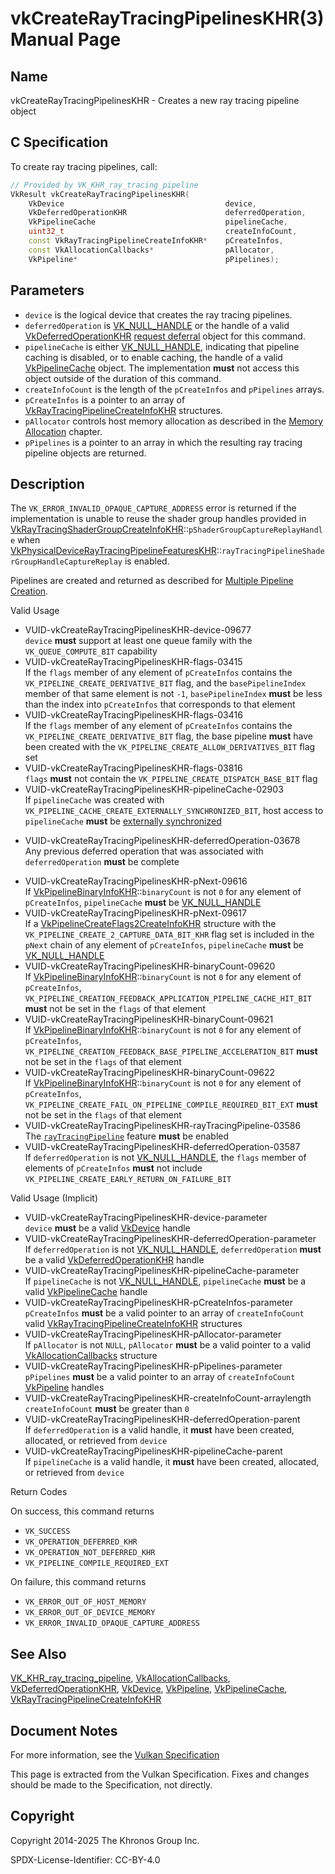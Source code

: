 # vkCreateRayTracingPipelinesKHR(3) Manual Page

## Name

vkCreateRayTracingPipelinesKHR - Creates a new ray tracing pipeline object



## [](#_c_specification)C Specification

To create ray tracing pipelines, call:

```c++
// Provided by VK_KHR_ray_tracing_pipeline
VkResult vkCreateRayTracingPipelinesKHR(
    VkDevice                                    device,
    VkDeferredOperationKHR                      deferredOperation,
    VkPipelineCache                             pipelineCache,
    uint32_t                                    createInfoCount,
    const VkRayTracingPipelineCreateInfoKHR*    pCreateInfos,
    const VkAllocationCallbacks*                pAllocator,
    VkPipeline*                                 pPipelines);
```

## [](#_parameters)Parameters

- `device` is the logical device that creates the ray tracing pipelines.
- `deferredOperation` is [VK\_NULL\_HANDLE](https://registry.khronos.org/vulkan/specs/latest/man/html/VK_NULL_HANDLE.html) or the handle of a valid [VkDeferredOperationKHR](https://registry.khronos.org/vulkan/specs/latest/man/html/VkDeferredOperationKHR.html) [request deferral](https://registry.khronos.org/vulkan/specs/latest/html/vkspec.html#deferred-host-operations-requesting) object for this command.
- `pipelineCache` is either [VK\_NULL\_HANDLE](https://registry.khronos.org/vulkan/specs/latest/man/html/VK_NULL_HANDLE.html), indicating that pipeline caching is disabled, or to enable caching, the handle of a valid [VkPipelineCache](https://registry.khronos.org/vulkan/specs/latest/man/html/VkPipelineCache.html) object. The implementation **must** not access this object outside of the duration of this command.
- `createInfoCount` is the length of the `pCreateInfos` and `pPipelines` arrays.
- `pCreateInfos` is a pointer to an array of [VkRayTracingPipelineCreateInfoKHR](https://registry.khronos.org/vulkan/specs/latest/man/html/VkRayTracingPipelineCreateInfoKHR.html) structures.
- `pAllocator` controls host memory allocation as described in the [Memory Allocation](https://registry.khronos.org/vulkan/specs/latest/html/vkspec.html#memory-allocation) chapter.
- `pPipelines` is a pointer to an array in which the resulting ray tracing pipeline objects are returned.

## [](#_description)Description

The `VK_ERROR_INVALID_OPAQUE_CAPTURE_ADDRESS` error is returned if the implementation is unable to reuse the shader group handles provided in [VkRayTracingShaderGroupCreateInfoKHR](https://registry.khronos.org/vulkan/specs/latest/man/html/VkRayTracingShaderGroupCreateInfoKHR.html)::`pShaderGroupCaptureReplayHandle` when [VkPhysicalDeviceRayTracingPipelineFeaturesKHR](https://registry.khronos.org/vulkan/specs/latest/man/html/VkPhysicalDeviceRayTracingPipelineFeaturesKHR.html)::`rayTracingPipelineShaderGroupHandleCaptureReplay` is enabled.

Pipelines are created and returned as described for [Multiple Pipeline Creation](https://registry.khronos.org/vulkan/specs/latest/html/vkspec.html#pipelines-multiple).

Valid Usage

- [](#VUID-vkCreateRayTracingPipelinesKHR-device-09677)VUID-vkCreateRayTracingPipelinesKHR-device-09677  
  `device` **must** support at least one queue family with the `VK_QUEUE_COMPUTE_BIT` capability
- [](#VUID-vkCreateRayTracingPipelinesKHR-flags-03415)VUID-vkCreateRayTracingPipelinesKHR-flags-03415  
  If the `flags` member of any element of `pCreateInfos` contains the `VK_PIPELINE_CREATE_DERIVATIVE_BIT` flag, and the `basePipelineIndex` member of that same element is not `-1`, `basePipelineIndex` **must** be less than the index into `pCreateInfos` that corresponds to that element
- [](#VUID-vkCreateRayTracingPipelinesKHR-flags-03416)VUID-vkCreateRayTracingPipelinesKHR-flags-03416  
  If the `flags` member of any element of `pCreateInfos` contains the `VK_PIPELINE_CREATE_DERIVATIVE_BIT` flag, the base pipeline **must** have been created with the `VK_PIPELINE_CREATE_ALLOW_DERIVATIVES_BIT` flag set
- [](#VUID-vkCreateRayTracingPipelinesKHR-flags-03816)VUID-vkCreateRayTracingPipelinesKHR-flags-03816  
  `flags` **must** not contain the `VK_PIPELINE_CREATE_DISPATCH_BASE_BIT` flag
- [](#VUID-vkCreateRayTracingPipelinesKHR-pipelineCache-02903)VUID-vkCreateRayTracingPipelinesKHR-pipelineCache-02903  
  If `pipelineCache` was created with `VK_PIPELINE_CACHE_CREATE_EXTERNALLY_SYNCHRONIZED_BIT`, host access to `pipelineCache` **must** be [externally synchronized](#fundamentals-threadingbehavior)

<!--THE END-->

- [](#VUID-vkCreateRayTracingPipelinesKHR-deferredOperation-03678)VUID-vkCreateRayTracingPipelinesKHR-deferredOperation-03678  
  Any previous deferred operation that was associated with `deferredOperation` **must** be complete

<!--THE END-->

- [](#VUID-vkCreateRayTracingPipelinesKHR-pNext-09616)VUID-vkCreateRayTracingPipelinesKHR-pNext-09616  
  If [VkPipelineBinaryInfoKHR](https://registry.khronos.org/vulkan/specs/latest/man/html/VkPipelineBinaryInfoKHR.html)::`binaryCount` is not `0` for any element of `pCreateInfos`, `pipelineCache` **must** be [VK\_NULL\_HANDLE](https://registry.khronos.org/vulkan/specs/latest/man/html/VK_NULL_HANDLE.html)
- [](#VUID-vkCreateRayTracingPipelinesKHR-pNext-09617)VUID-vkCreateRayTracingPipelinesKHR-pNext-09617  
  If a [VkPipelineCreateFlags2CreateInfoKHR](https://registry.khronos.org/vulkan/specs/latest/man/html/VkPipelineCreateFlags2CreateInfoKHR.html) structure with the `VK_PIPELINE_CREATE_2_CAPTURE_DATA_BIT_KHR` flag set is included in the `pNext` chain of any element of `pCreateInfos`, `pipelineCache` **must** be [VK\_NULL\_HANDLE](https://registry.khronos.org/vulkan/specs/latest/man/html/VK_NULL_HANDLE.html)
- [](#VUID-vkCreateRayTracingPipelinesKHR-binaryCount-09620)VUID-vkCreateRayTracingPipelinesKHR-binaryCount-09620  
  If [VkPipelineBinaryInfoKHR](https://registry.khronos.org/vulkan/specs/latest/man/html/VkPipelineBinaryInfoKHR.html)::`binaryCount` is not `0` for any element of `pCreateInfos`, `VK_PIPELINE_CREATION_FEEDBACK_APPLICATION_PIPELINE_CACHE_HIT_BIT` **must** not be set in the `flags` of that element
- [](#VUID-vkCreateRayTracingPipelinesKHR-binaryCount-09621)VUID-vkCreateRayTracingPipelinesKHR-binaryCount-09621  
  If [VkPipelineBinaryInfoKHR](https://registry.khronos.org/vulkan/specs/latest/man/html/VkPipelineBinaryInfoKHR.html)::`binaryCount` is not `0` for any element of `pCreateInfos`, `VK_PIPELINE_CREATION_FEEDBACK_BASE_PIPELINE_ACCELERATION_BIT` **must** not be set in the `flags` of that element
- [](#VUID-vkCreateRayTracingPipelinesKHR-binaryCount-09622)VUID-vkCreateRayTracingPipelinesKHR-binaryCount-09622  
  If [VkPipelineBinaryInfoKHR](https://registry.khronos.org/vulkan/specs/latest/man/html/VkPipelineBinaryInfoKHR.html)::`binaryCount` is not `0` for any element of `pCreateInfos`, `VK_PIPELINE_CREATE_FAIL_ON_PIPELINE_COMPILE_REQUIRED_BIT_EXT` **must** not be set in the `flags` of that element
- [](#VUID-vkCreateRayTracingPipelinesKHR-rayTracingPipeline-03586)VUID-vkCreateRayTracingPipelinesKHR-rayTracingPipeline-03586  
  The [`rayTracingPipeline`](https://registry.khronos.org/vulkan/specs/latest/html/vkspec.html#features-rayTracingPipeline) feature **must** be enabled
- [](#VUID-vkCreateRayTracingPipelinesKHR-deferredOperation-03587)VUID-vkCreateRayTracingPipelinesKHR-deferredOperation-03587  
  If `deferredOperation` is not [VK\_NULL\_HANDLE](https://registry.khronos.org/vulkan/specs/latest/man/html/VK_NULL_HANDLE.html), the `flags` member of elements of `pCreateInfos` **must** not include `VK_PIPELINE_CREATE_EARLY_RETURN_ON_FAILURE_BIT`

Valid Usage (Implicit)

- [](#VUID-vkCreateRayTracingPipelinesKHR-device-parameter)VUID-vkCreateRayTracingPipelinesKHR-device-parameter  
  `device` **must** be a valid [VkDevice](https://registry.khronos.org/vulkan/specs/latest/man/html/VkDevice.html) handle
- [](#VUID-vkCreateRayTracingPipelinesKHR-deferredOperation-parameter)VUID-vkCreateRayTracingPipelinesKHR-deferredOperation-parameter  
  If `deferredOperation` is not [VK\_NULL\_HANDLE](https://registry.khronos.org/vulkan/specs/latest/man/html/VK_NULL_HANDLE.html), `deferredOperation` **must** be a valid [VkDeferredOperationKHR](https://registry.khronos.org/vulkan/specs/latest/man/html/VkDeferredOperationKHR.html) handle
- [](#VUID-vkCreateRayTracingPipelinesKHR-pipelineCache-parameter)VUID-vkCreateRayTracingPipelinesKHR-pipelineCache-parameter  
  If `pipelineCache` is not [VK\_NULL\_HANDLE](https://registry.khronos.org/vulkan/specs/latest/man/html/VK_NULL_HANDLE.html), `pipelineCache` **must** be a valid [VkPipelineCache](https://registry.khronos.org/vulkan/specs/latest/man/html/VkPipelineCache.html) handle
- [](#VUID-vkCreateRayTracingPipelinesKHR-pCreateInfos-parameter)VUID-vkCreateRayTracingPipelinesKHR-pCreateInfos-parameter  
  `pCreateInfos` **must** be a valid pointer to an array of `createInfoCount` valid [VkRayTracingPipelineCreateInfoKHR](https://registry.khronos.org/vulkan/specs/latest/man/html/VkRayTracingPipelineCreateInfoKHR.html) structures
- [](#VUID-vkCreateRayTracingPipelinesKHR-pAllocator-parameter)VUID-vkCreateRayTracingPipelinesKHR-pAllocator-parameter  
  If `pAllocator` is not `NULL`, `pAllocator` **must** be a valid pointer to a valid [VkAllocationCallbacks](https://registry.khronos.org/vulkan/specs/latest/man/html/VkAllocationCallbacks.html) structure
- [](#VUID-vkCreateRayTracingPipelinesKHR-pPipelines-parameter)VUID-vkCreateRayTracingPipelinesKHR-pPipelines-parameter  
  `pPipelines` **must** be a valid pointer to an array of `createInfoCount` [VkPipeline](https://registry.khronos.org/vulkan/specs/latest/man/html/VkPipeline.html) handles
- [](#VUID-vkCreateRayTracingPipelinesKHR-createInfoCount-arraylength)VUID-vkCreateRayTracingPipelinesKHR-createInfoCount-arraylength  
  `createInfoCount` **must** be greater than `0`
- [](#VUID-vkCreateRayTracingPipelinesKHR-deferredOperation-parent)VUID-vkCreateRayTracingPipelinesKHR-deferredOperation-parent  
  If `deferredOperation` is a valid handle, it **must** have been created, allocated, or retrieved from `device`
- [](#VUID-vkCreateRayTracingPipelinesKHR-pipelineCache-parent)VUID-vkCreateRayTracingPipelinesKHR-pipelineCache-parent  
  If `pipelineCache` is a valid handle, it **must** have been created, allocated, or retrieved from `device`

Return Codes

On success, this command returns

- `VK_SUCCESS`
- `VK_OPERATION_DEFERRED_KHR`
- `VK_OPERATION_NOT_DEFERRED_KHR`
- `VK_PIPELINE_COMPILE_REQUIRED_EXT`

On failure, this command returns

- `VK_ERROR_OUT_OF_HOST_MEMORY`
- `VK_ERROR_OUT_OF_DEVICE_MEMORY`
- `VK_ERROR_INVALID_OPAQUE_CAPTURE_ADDRESS`

## [](#_see_also)See Also

[VK\_KHR\_ray\_tracing\_pipeline](https://registry.khronos.org/vulkan/specs/latest/man/html/VK_KHR_ray_tracing_pipeline.html), [VkAllocationCallbacks](https://registry.khronos.org/vulkan/specs/latest/man/html/VkAllocationCallbacks.html), [VkDeferredOperationKHR](https://registry.khronos.org/vulkan/specs/latest/man/html/VkDeferredOperationKHR.html), [VkDevice](https://registry.khronos.org/vulkan/specs/latest/man/html/VkDevice.html), [VkPipeline](https://registry.khronos.org/vulkan/specs/latest/man/html/VkPipeline.html), [VkPipelineCache](https://registry.khronos.org/vulkan/specs/latest/man/html/VkPipelineCache.html), [VkRayTracingPipelineCreateInfoKHR](https://registry.khronos.org/vulkan/specs/latest/man/html/VkRayTracingPipelineCreateInfoKHR.html)

## [](#_document_notes)Document Notes

For more information, see the [Vulkan Specification](https://registry.khronos.org/vulkan/specs/latest/html/vkspec.html#vkCreateRayTracingPipelinesKHR)

This page is extracted from the Vulkan Specification. Fixes and changes should be made to the Specification, not directly.

## [](#_copyright)Copyright

Copyright 2014-2025 The Khronos Group Inc.

SPDX-License-Identifier: CC-BY-4.0